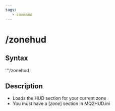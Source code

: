 ```yaml
---
tags:
   - command
---
```

# /zonehud

## Syntax

'''/zonehud

## Description

* Loads the HUD section for your current zone
* You must have a \[_zone_\] section in MQ2HUD.ini
